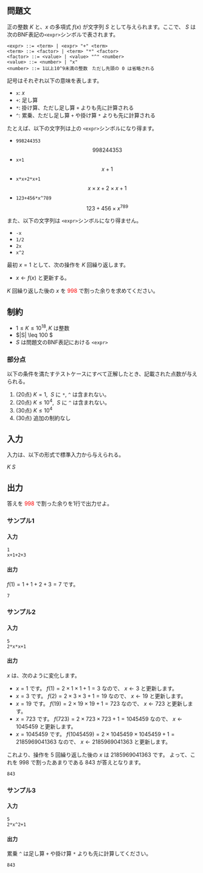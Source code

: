 ## 問題文

正の整数 $K$ と、$x$ の多項式 $f(x)$ が文字列 $S$ として与えられます。ここで、 $S$ は次のBNF表記の`<expr>`シンボルで表されます。

```
<expr> ::= <term> | <expr> "+" <term>
<term> ::= <factor> | <term> "*" <factor>
<factor> ::= <value> | <value> "^" <number>
<value> ::= <number> | "x"
<number> ::= 1以上10^9未満の整数　ただし先頭の 0 は省略される
```

記号はそれぞれ以下の意味を表します。

- `x`: $x$
- `+`: 足し算
- `*`: 掛け算、ただし足し算 `+` よりも先に計算される
- `^`: 累乗、ただし足し算 `+` や掛け算 `*` よりも先に計算される

たとえば、以下の文字列は上の `<expr>`シンボルになり得ます。

- `998244353`
  $$
  998244353
  $$
- `x+1`
  $$
  x+1
  $$
- `x*x+2*x+1`
  $$
  x \times x + 2 \times x + 1
  $$
- `123+456*x^789`
  $$
  123+456 \times x^{789}
  $$
  

また、以下の文字列は `<expr>`シンボルになり得ません。

- `-x` 
- `1/2`
- `2x`
- `x^2`

  

最初 $x = 1$ として、次の操作を $K$ 回繰り返します。

- $x \gets f(x)$ と更新する。

$K$ 回繰り返した後の $x$ を <span style="color: red;">$998$</span> で割った余りを求めてください。



## 制約

- $1 \leq K \leq 10^{18}, K$ は整数
- $|S| \leq 100 $
- $S$ は問題文のBNF表記における `<expr>` 

### 部分点

以下の条件を満たすテストケースにすべて正解したとき、記載された点数が与えられる。
1. (20点) $K = 1, ~~ S$ に `*`, `^` は含まれない。
1. (20点) $K \leq 10^4, ~~ S$ に `^` は含まれない。
1. (30点) $K \leq 10^4$
1. (30点) 追加の制約なし

## 入力

入力は、以下の形式で標準入力から与えられる。
<div class="code-math">

$K$
$S$
</div>

## 出力

答えを <span style="color: red;">$998$</span> で割った余りを1行で出力せよ。

### サンプル1
#### 入力
```
1
x+1+2+3
```
#### 出力

$f(1) = 1 + 1 + 2 + 3 = 7$ です。

```
7
```

### サンプル2
#### 入力
```
5
2*x*x+1
```
#### 出力

$x$ は、次のように変化します。
- $x = 1$   です。 $f(1) = 2 \times 1 \times 1 + 1 = 3$ なので、 $x \gets 3$ と更新します。
- $x = 3$   です。 $f(2) = 2 \times 3 \times 3 + 1 = 19$ なので、 $x \gets 19$ と更新します。
- $x = 19$   です。 $f(19) = 2 \times 19 \times 19 + 1 = 723$ なので、 $x \gets 723$ と更新します。
- $x = 723$   です。 $f(723) = 2 \times 723 \times 723 + 1 = 1045459$ なので、 $x \gets 1045459$ と更新します。
- $x = 1045459$   です。 $f(1045459) = 2 \times 1045459 \times 1045459 + 1 = 2185969041363$ なので、 $x \gets 2185969041363$ と更新します。

これより、操作を $5$ 回繰り返した後の $x$ は $2185969041363$ です。
よって、これを $998$ で割ったあまりである $843$ が答えとなります。

```
843
```

### サンプル3
#### 入力
```
5
2*x^2+1
```

#### 出力

累乗 `^` は足し算 `+` や掛け算 `*` よりも先に計算してください。
```
843
```
